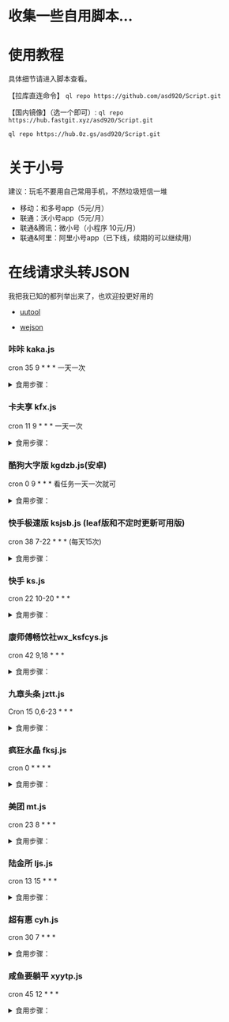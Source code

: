 # 收集一些自用脚本...

# 使用教程

具体细节请进入脚本查看。

【拉库直连命令】 `ql repo https://github.com/asd920/Script.git`

【国内镜像】（选一个即可）:
`ql repo https://hub.fastgit.xyz/asd920/Script.git`

`ql repo https://hub.0z.gs/asd920/Script.git`

# 关于小号

建议：玩毛不要用自己常用手机，不然垃圾短信一堆

* 移动：和多号app（5元/月）
* 联通：沃小号app（5元/月）
* 联通&腾讯：微小号（小程序 10元/月）
* 联通&阿里：阿里小号app（已下线，续期的可以继续用）


# 在线请求头转JSON

我把我已知的都列举出来了，也欢迎投更好用的

* [uutool](https://uutool.cn/header2json/)

* [wejson](https://wejson.cn/header2json/)


### 咔咔 kaka.js

cron 35 9 * * * 一天一次

<details>
<summary>食用步骤：</summary>
<br />

* [x] 收益：填写邀请码（G1BD8MP）自动获得5元，每天提现1元到支付宝

* [x] 多账户：用@隔开

把任意api.imkaka.com捉包头里的Cookie(viewchat_access_token=xxxxxxxxx 这个)填到kakaCookie里

    export kakaCookie='viewchat_access_token=xxxxxxxxx'

</details>


### 卡夫享 kfx.js

cron 11 9 * * * 一天一次

<details>
<summary>食用步骤：</summary>
<br />

* [x] 收益：每天签到1积分，分享一次5积分(每月有上限)  20分换2京东E卡，100分换10元话费，200分换20元话费

* [x] 多账户：用@隔开

注册链接：https://fscrm.kraftheinz.net.cn/?from=G20W5cUuyQ0JR+ISSo7/Ag==

找fscrm.kraftheinz.net.cn的包，把header里的token填到变量kfxtoken里

    export kfxtoken='***'

</details>


### 酷狗大字版 kgdzb.js(安卓)

cron 0 9 * * * 看任务一天一次就可

<details>
<summary>食用步骤：</summary>
<br />

* [x] 收益：一天0.6  

* [x] 多账户：用@隔开

进APP-福利，抓get包，每个人抓的host可能不一致，找*.kugou.com，只要有token、userid等关键数据即可，把整段url，填入变量，参考 `https://gateway.kugou.com/v1/***`

    export kugouurl='这里填入url链接！链接！'


</details>


### 快手极速版 ksjsb.js (leaf版和不定时更新可用版)

cron 38 7-22 * * * (每天15次)

<details>
<summary>食用步骤：</summary>
<br />
    
  邀请码：185938386
    
抓POST包，进入积分换好礼页面即可获取数据，只要有Cookie就行

https://api.kuaishouzt.com/rest/zt/appsupport/yoda/accelerate/info

把Cookie中的kuaishou.api_st复制出来，包括分号，多账号换行隔开

    export ksjsbCookie='kuaishou.api_st=***;'

默认每天0点自动兑换金币，15点提现，要改的话把提现时间填到变量，不想提现设置成99，提到微信把`ksPayType=WECHAT;`，提到支付宝把`ksPayType=ALIPAY;`，写到对应账号ck后面

    export ksjsbWithdrawTime='15'

默认从高到低提现，固定金额用以下变量。如提现失败，手动接验证码提现一次，自动检测绑定了微信还是支付宝提现账号，都绑定了的话默认提现到微信

    export ksjsbCash='100'

默认提现时间会触发通知，可以把ksjsbNotify设置成2，每次运行都通知；为0，则不通知

    export ksjsbNotify='0'

快手如果提示违规操作，无法体现，可以先暂停脚本，手动提现。

极速版入口：左上角三横-积分换好礼
  
</details>


### 快手 ks.js

cron 22 10-20 * * *

<details>
<summary>食用步骤：</summary>
<br />
普通版的快手，非极速版，CK可以通用

注意现在多一个did的设备参数，必填！多账户@隔开

> 由于我IOS端找不到入口，我就用的极速版抓的CK里提取了did数值，粘贴在后面，任务一样跑

    export ksCookie='kuaishou.api_st=***;did=***;'

默认每天0点自动兑换金币，14点提现，不想提现设置成99，提到微信把`ksPayType=WECHAT;`，提到支付宝把`ksPayType=ALIPAY;`，写到对应账号ck后面

    export ksWithdrawTime='14'

默认提现2块，要改的话把提现金额填到变量。如提现失败，手动接验证码提现一次，自动检测绑定了微信还是支付宝提现账号，都绑定了的话默认提现到微信

>手动提现入口：头像-更多-我的钱包-天降红包提现，默认从高到低提现，固定金额用以下变量

    export ksCash='100'

默认提现时间会触发通知，可以把ksjsbNotify设置成2，每次运行都通知；为0，则不通知

    export ksNotify='0'

</details>


### 康师傅畅饮社wx_ksfcys.js

cron 42 9,18 * * *

<details>
<summary>食用步骤：</summary>
<br />
微信小程序，注册送200积分

抓GET包，点我的即可获取数据，多账号@隔开

https://club.biqr.cn/api/member/getMemberInfo

    export ksfcysToken='***'

默认不会抽奖，如果需要50积分抽奖，请设置变量ksfcysDraw为true

    export ksfcysDraw="true"
  
    // 2022-3-2积分可换E卡，重进小程序有可能会挤掉线，请重新抓

</details>


### 九章头条 jztt.js

Cron 15 0,6-23 * * *

<details>
<summary>食用步骤：</summary>
<br />
抓get包，进app-任务，抓取token值

https://api.st615.com/v2/user/info

    export jzttToken="***"

自定义阅读次数，默认每次阅读3篇文章

    export jzttReadNum="***"

提现金额，按门槛自动提现，从大到小，默认顺序5元，2元和0.3元

    export jzttWithdrawLimit="***"

</details>

### 疯狂水晶 fksj.js

 cron 0 * * * *

<details>
<summary>食用步骤：</summary>
<br />

  下载地址: http://mmwk.mmwl.fun/download/9570691cce3dc93a?user=18172
    
 * 变量格式: export fksj_data='userid1 @ userid2'  多个账号用 @分割
 *
 * userid  小程序(疯狂水晶) app 页面都有

 * 4-26 完成 签到 , 观看视频 , 京喜红包 任务   有bug及时反馈
 * 4-26 更新随机时间间隔
 * 4-28 感谢大佬的指导.终于解决了md5的sign,变量简化,无需抓包了
 * 4-29 更新任务 红包雨 现在已完成的任务(签到 , 观看视频 , 京喜红包 , 红包雨 , 一键收矿石(需要开启条件))
 * 5-1  默认打开 一键收矿石 不需要的自己禁用
    
</details>

### 美团 mt.js

 cron 23 8 * * *

<details>
<summary>食用步骤：</summary>
<br />
   
 * 百度 美团登录自己抓Token ，美团小程序首页天天赚钱   
 * 变量格式: export mtTk='Token1@Token2'  多个账号用 @分割

</details>

### 陆金所 ljs.js

 cron 13 15 * * *

<details>
<summary>食用步骤：</summary>
<br />

下载地址:
https://m.lu.com/h5-member/sign/1651333734248?marketFeedbackCode=eyJ1cmxUaWQiOiIyOTQ0OTkxNSIsInVybFNvdXJjZSI6IjIwMDA3MjMyIiwibm90aWZ5VWsiOiIiLCJyd2RSdWxlVHlwZSI6InoiLCJxckNvZGVQb3N0ZXJJbWdJZCI6bnVsbCwiZXh0UGFyYW0iOnt9fQ#/sign?cur=20220430&n=1651333734942&m1=3mt2EYwBBdd+4fOEmvMh7w==
注意 这个需要实名 不喜勿扰

下载登录后 点击首页签到页面   关键字 integral     查看请求头Cookie填入变量
    
变量名为ljshd  如 export ljshd='XXXX'   多账号@隔开

玩转狗东E卡各种等

</details>

### 超有惠 cyh.js

 cron 30 7 * * *

<details>
<summary>食用步骤：</summary>
<br />

  下载地址: https://m.chyouhui.com/page/invite/#/?code=36YC3RF
    
 * 变量格式: export cyh_data='androidToken1 @ androidToken2'  多个账号用 @分割
 *
 * androidToken :  关键词  t-api.chyouhui.com/auth  ,headers中的一个参数

 * 4-30 完成 签到  , 日常视频 任务   
 * 5-1  更新逻辑
 * 5-3  增加出售100积分 , 增加支付宝提现 1 元
    
</details>

### 咸鱼要躺平 xyytp.js

 cron 45 12 * * *

<details>
<summary>食用步骤：</summary>
<br />

 * 咸鱼要躺平（小程序）
 * 收益：一天 1 元，提现到支付宝
    
 * 变量格式: export xyytp_data='token1 @ token2'  多个账号用 @分割
    
 * token :  关键词  s76.yyyyy.run/api  找到 token 就行了

 * 5-2	完成 签到 任务
 * 5-5	完成提现
    
  <details>  
